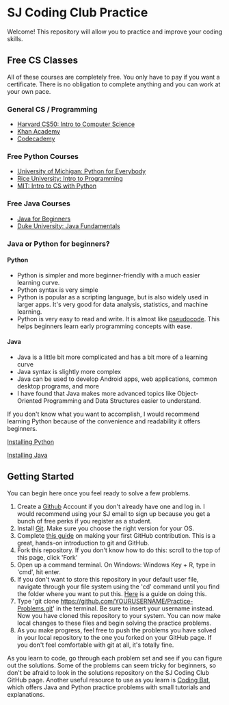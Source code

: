 # SJ Coding Club Practice
Welcome! This repository will allow you to practice and improve your coding skills.

## Free CS Classes
All of these courses are completely free. You only have to pay if you want a certificate. There is no obligation to complete anything and you can work at your own pace.
### General CS / Programming
- [Harvard CS50: Intro to Computer Science](https://online-learning.harvard.edu/course/cs50-introduction-computer-science)
- [Khan Academy](https://www.khanacademy.org/computing/computer-programming)
- [Codecademy](https://www.codecademy.com/learn)

### Free Python Courses
- [University of Michigan: Python for Everybody](https://www.coursera.org/learn/python)
- [Rice University: Intro to Programming](https://www.coursera.org/specializations/computer-fundamentals)
- [MIT: Intro to CS with Python](https://www.edx.org/course/introduction-to-computer-science-and-programming-7)

### Free Java Courses
- [Java for Beginners](https://www.udemy.com/course/java-tutorial/)
- [Duke University: Java Fundamentals](https://www.coursera.org/specializations/java-programming)

### Java or Python for beginners?
#### Python
- Python is simpler and more beginner-friendly with a much easier learning curve.
- Python syntax is very simple
- Python is popular as a scripting language, but is also widely used in larger apps. It's very good for data analysis, statistics, and machine learning.
- Python is very easy to read and write. It is almost like [pseudocode](https://www.unf.edu/~broggio/cop2221/2221pseu.htm). This helps beginners learn early programming concepts with ease.

#### Java
- Java is a little bit more complicated and has a bit more of a learning curve
- Java syntax is slightly more complex
- Java can be used to develop Android apps, web applications, common desktop programs, and more
- I have found that Java makes more advanced topics like Object-Oriented Programming and Data Structures easier to understand. 

If you don't know what you want to accomplish, I would recommend learning Python because of the convenience and readability it offers beginners.

[Installing Python](https://realpython.com/installing-python/)

[Installing Java](https://youtu.be/70dN5jqumAs)


## Getting Started
You can begin here once you feel ready to solve a few problems.
1) Create a [Github](https://github.com/) Account if you don't already have one and log in. I would recommend using your SJ email to sign up because you get a bunch of free perks if you register as a student.
2) Install [Git](https://git-scm.com/book/en/v2/Getting-Started-Installing-Git). Make sure you choose the right version for your OS.
3) Complete [this guide](https://github.com/firstcontributions/first-contributions) on making your first GitHub contribution. This is a great, hands-on introduction to git and GitHub. 
4) Fork this repository. If you don't know how to do this: scroll to the top of this page, click 'Fork'
5) Open up a command terminal. On Windows: Windows Key + R, type in 'cmd', hit enter.
6) If you don't want to store this repository in your default user file, navigate through your file system using the 'cd' command until you find the folder where you want to put this. [Here](https://youtu.be/BfXh11ryBJg) is a guide on doing this.
7) Type 'git clone https://github.com/YOURUSERNAME/Practice-Problems.git' in the terminal. Be sure to insert your username instead. Now you have cloned this repository to your system. You can now make local changes to these files and begin solving the practice problems.
8) As you make progress, feel free to push the problems you have solved in your local repository to the one you forked on your GitHub page. If you don't feel comfortable with git at all, it's totally fine. 

As you learn to code, go through each problem set and see if you can figure out the solutions. Some of the problems can seem tricky for beginners, so don't be afraid to look in the solutions repository on the SJ Coding Club GitHub page. Another useful resource to use as you learn is [Coding Bat](https://codingbat.com/java), which offers Java and Python practice problems with small tutorials and explanations.
